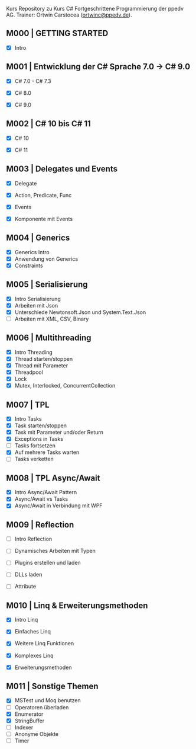 Kurs Repository zu Kurs C# Fortgeschrittene Programmierung der ppedv AG. Trainer: Ortwin Carstocea (ortwinc@ppedv.de). 

## M000 | GETTING STARTED
- [x] Intro

## M001 | Entwicklung der C# Sprache 7.0 -> C# 9.0

- [x] C# 7.0 - C# 7.3
- [x] C# 8.0
- [x] C# 9.0


## M002 | C# 10 bis C# 11

- [x] C# 10
- [x] C# 11


## M003 | Delegates und Events

- [x] Delegate
- [x] Action, Predicate, Func
- [x] Events
- [x] Komponente mit Events


## M004 | Generics

- [x] Generics Intro
- [x] Anwendung von Generics
- [x] Constraints

## M005 | Serialisierung

- [x] Intro Serialisierung
- [x] Arbeiten mit Json
- [x] Unterschiede Newtonsoft.Json und System.Text.Json
- [ ] Arbeiten mit XML, CSV, Binary

## M006 | Multithreading

- [x] Intro Threading
- [x] Thread starten/stoppen
- [x] Thread mit Parameter
- [x] Threadpool
- [x] Lock
- [x] Mutex, Interlocked, ConcurrentCollection

## M007 | TPL

- [x] Intro Tasks
- [x] Task starten/stoppen
- [x] Task mit Parameter und/oder Return
- [x] Exceptions in Tasks
- [ ] Tasks fortsetzen
- [x] Auf mehrere Tasks warten
- [ ] Tasks verketten

## M008 | TPL Async/Await

- [x] Intro Async/Await Pattern
- [x] Async/Await vs Tasks
- [x] Async/Await in Verbindung mit WPF

## M009 | Reflection

- [ ] Intro Reflection
- [ ] Dynamisches Arbeiten mit Typen
- [ ] Plugins erstellen und laden
- [ ] DLLs laden
- [ ] Attribute


## M010 | Linq & Erweiterungsmethoden

- [x] Intro Linq
- [x] Einfaches Linq
- [x] Weitere Linq Funktionen
- [x] Komplexes Linq
- [x] Erweiterungsmethoden


## M011 | Sonstige Themen

- [x] MSTest und Moq benutzen
- [ ] Operatoren überladen
- [x] Enumerator
- [x] StringBuffer
- [ ] Indexer
- [ ] Anonyme Objekte
- [ ] Timer